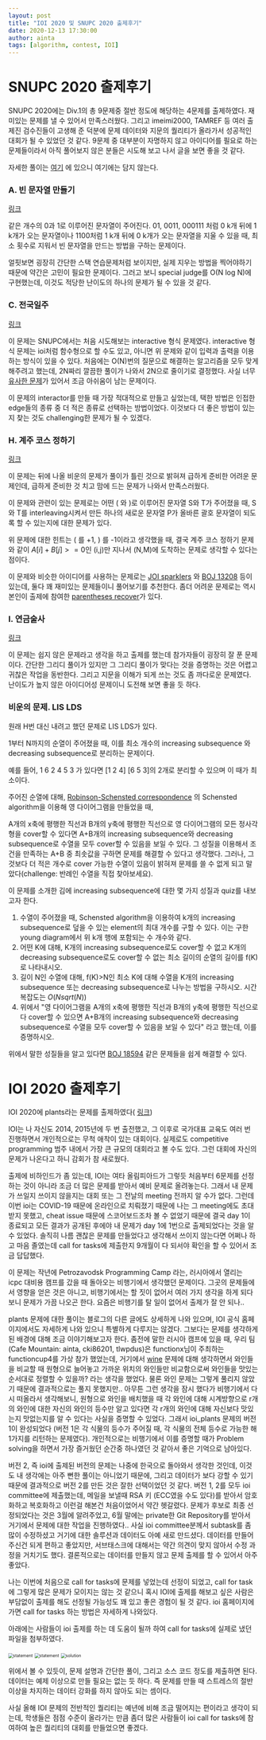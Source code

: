 ```yaml
---
layout: post
title: "IOI 2020 및 SNUPC 2020 출제후기"
date: 2020-12-13 17:30:00
author: ainta
tags: [algorithm, contest, IOI]
---
```


# SNUPC 2020 출제후기

SNUPC 2020에는 Div.1의 총 9문제중 절반 정도에 해당하는 4문제를 출제하였다. 재미있는 문제를 낼 수 있어서 만족스러웠다. 그리고 imeimi2000, TAMREF 등 여러 출제진 검수진들이 고생해 준 덕분에 문제 데이터와 지문의 퀄리티가 올라가서 성공적인 대회가 될 수 있었던 것 같다. 9문제 중 대부분이 자명하지 않고 아이디어를 필요로 하는 문제들이라서 아직 풀어보지 않은 분들은 시도해 보고 나서 글을 보면 좋을 것 같다.

자세한 풀이는 [여기](https://snups.snucse.org/snupc2020/solution.pdf) 에 있으니 여기에는 담지 않는다.

### A. 빈 문자열 만들기

[링크](https://www.acmicpc.net/problem/19848)

같은 개수의 0과 1로 이루어진 문자열이 주어진다. 01, 0011, 000111 처럼 0 k개 뒤에 1 k개가 오는 문자열이나 1100처럼 1 k개 뒤에 0 k개가 오는 문자열을 지울 수 있을 때, 최소 횟수로 지워서 빈 문자열을 만드는 방법을 구하는 문제이다.

얼핏보면 굉장히 간단한 스택 연습문제처럼 보이지만, 실제 지우는 방법을 찍어야하기 때문에 약간은 고민이 필요한 문제이다. 그러고 보니 special judge를 O(N log N)에 구현했는데, 이것도 적당한 난이도의 하나의 문제가 될 수 있을 것 같다.

### C. 전국일주

[링크](https://www.acmicpc.net/problem/19853)

이 문제는 SNUPC에서는 처음 시도해보는 interactive 형식 문제였다. interactive 형식 문제는 ioi처럼 함수형으로 할 수도 있고, 아니면 위 문제와 같이 입력과 출력을 이용하는 방식이 있을 수 있다. 처음에는 O(N)번의 질문으로 해결하는 알고리즘을 모두 맞게 해주려고 했는데, 2N짜리 깔끔한 풀이가 나와서 2N으로 줄이기로 결정했다. 사실 너무 [유사한 문제](https://www.acmicpc.net/problem/19614)가 있어서 조금 아쉬움이 남는 문제이다.

이 문제의 interactor를 만들 때 가장 적대적으로 만들고 싶었는데, 택한 방법은 인접한 edge들의 종류 중 더 적은 종류로 선택하는 방법이었다. 이것보다 더 좋은 방법이 있는지 찾는 것도 challenging한 문제가 될 수 있겠다.

### H. 계주 코스 정하기

[링크](https://www.acmicpc.net/problem/19856)

이 문제는 뒤에 나올 비운의 문제가 풀이가 틀린 것으로 밝혀져 급하게 준비한 어려운 문제인데, 급하게 준비한 것 치고 맘에 드는 문제가 나와서 만족스러웠다.

이 문제와 관련이 있는 문제로는 어떤 ( 와 )로 이루어진 문자열 S와 T가 주어졌을 때, S와 T를 interleaving시켜서 만든 하나의 새로운 문자열 P가 올바른 괄호 문자열이 되도록 할 수 있는지에 대한 문제가 있다.

위 문제에 대한 힌트는 ( 를 +1, ) 를 -1이라고 생각했을 때, 결국 계주 코스 정하기 문제와 같이 $A[i]+B[j] >= 0$인 (i,j)만 지나서 (N,M)에 도착하는 문제로 생각할 수 있다는 점이다.

이 문제와 비슷한 아이디어를 사용하는 문제로는 [JOI sparklers](https://oj.uz/problem/view/JOI17_sparklers) 와 [BOJ 13208](https://www.acmicpc.net/problem/13208) 등이 있는데, 둘다 꽤 재미있는 문제들이니 풀어보기를 추천한다. 좀더 어려운 문제로는 역시 본인이 출제에 참여한 [parentheses recover](https://www.acmicpc.net/problem/15943)가 있다.

### I. 연금술사

[링크](https://www.acmicpc.net/problem/19857)

이 문제는 쉽지 않은 문제라고 생각을 하고 출제를 했는데 참가자들이 굉장히 잘 푼 문제이다. 간단한 그리디 풀이가 있지만 그 그리디 풀이가 맞다는 것을 증명하는 것은 어렵고 귀찮은 작업을 동반한다. 그리고 지문을 이해가 되게 쓰는 것도 좀 까다로운 문제였다. 난이도가 높지 않은 아이디어성 문제이니 도전해 보면 좋을 듯 하다.

### 비운의 문제. LIS LDS

원래 H번 대신 내려고 했던 문제로 LIS LDS가 있다.

1부터 N까지의 순열이 주어졌을 때, 이를 최소 개수의 increasing subsequence 와 decreasing subsequence로 분리하는 문제이다.

예를 들어, 1 6 2 4 5 3 가 있다면 [1 2 4] [6 5 3]의 2개로 분리할 수 있으며 이 때가 최소이다.

주어진 순열에 대해, [Robinson-Schensted correspondence](https://en.wikipedia.org/wiki/Robinson%E2%80%93Schensted_correspondence) 의 Schensted algorithm을 이용해 영 다이어그램을 만들었을 때,

A개의 x축에 평행한 직선과 B개의 y축에 평행한 직선으로 영 다이어그램의 모든 정사각형을 cover할 수 있다면
A+B개의 increasing subsequence와 decreasing subsequence로 수열을 모두 cover할 수 있음을 보일 수 있다.
그 성질을 이용해서 조건을 만족하는 A+B 중 최솟값을 구하면 문제를 해결할 수 있다고 생각했다.
그러나, 그것보다 더 적은 개수로 cover 가능한 수열이 있음이 밝혀져 문제를 쓸 수 없게 되고 말았다(challenge: 반례인 수열을 직접 찾아보세요).

이 문제를 소개한 김에 increasing subsequence에 대한 몇 가지 성질과 quiz를 내보고자 한다.

1. 수열이 주어졌을 때, Schensted algorithm을 이용하여 k개의 increasing subsequence로 덮을 수 있는 element의 최대 개수를 구할 수 있다. 이는 구한 young diagram에서 위 k개 행에 포함되는 수 개수와 같다.
2. 어떤 K에 대해, K개의 increasing subsequence로도 cover할 수 없고 K개의 decreasing subsequence로도 cover할 수 없는 최소 길이의 순열의 길이를 f(K)로 나타내시오.
3. 길이 N인 수열에 대해, f(K)>N인 최소 K에 대해 수열을 K개의 increasing subsequence 또는 decreasing subsequence로 나누는 방법을 구하시오. 시간복잡도는 $O(N sqrt(N))$
4. 위에서 "영 다이어그램을 A개의 x축에 평행한 직선과 B개의 y축에 평행한 직선으로 다 cover할 수 있으면 A+B개의 increasing subsequence와 decreasing subsequence로 수열을 모두 cover할 수 있음을 보일 수 있다" 라고 했는데, 이를 증명하시오.

위에서 말한 성질들을 알고 있다면 [BOJ 18594](https://www.acmicpc.net/problem/18594) 같은 문제들을 쉽게 해결할 수 있다.

# IOI 2020 출제후기

IOI 2020에 plants라는 문제를 출제하였다( [링크](https://oj.uz/problem/view/IOI20_plants))

IOI는 나 자신도 2014, 2015년에 두 번 출전했고, 그 이후로 국가대표 교육도 여러 번 진행하면서 개인적으로는 무척 애착이 있는 대회이다. 실제로도 competitive programming 범주 내에서 가장 큰 규모의 대회라고 볼 수도 있다.
그런 대회에 자신의 문제가 나온다고 하니 감회가 참 새로웠다.

출제에 비하인드가 좀 있는데, IOI는 여타 올림피아드가 그렇듯 처음부터 6문제를 선정하는 것이 아니라 조금 더 많은 문제를 받아서 예비 문제로 올려놓는다. 그래서 내 문제가 쓰일지 쓰이지 않을지는 대회 또는 그 전날의 meeting 전까지 알 수가 없다. 그런데 이번 ioi는 COVID-19 때문에 온라인으로 치뤄졌기 때문에 나는 그 meeting에도 초대받지 못했고, cheat issue 때문에 스코어보드조차 볼 수 없었기 때문에 결국 day 1이 종료되고 모든 결과가 공개된 후에야 내 문제가 day 1에 1번으로 출제되었다는 것을 알 수 있었다. 솔직히 나름 괜찮은 문제를 만들었다고 생각해서 쓰이지 않는다면 어쩌나 하고 마음 졸였는데 call for tasks에 제출한지 9개월이 다 되서야 확인을 할 수 있어서 조금 답답했다.

이 문제는 작년에 Petrozavodsk Programming Camp 라는, 러시아에서 열리는 icpc 대비용 캠프를 갔을 때 돌아오는 비행기에서 생각했던 문제이다. 그곳의 문제들에서 영향을 얻은 것은 아니고, 비행기에서는 할 짓이 없어서 여러 가지 생각을 하게 되다보니 문제가 가끔 나오곤 한다. 요즘은 비행기를 탈 일이 없어서 출제가 잘 안 되나..

plants 문제에 대한 풀이는 블로그의 다른 글에도 상세하게 나와 있으며, IOI 공식 홈페이지에서도 자세하게 나와 있으니 특별하게 다루지는 않겠다. 그보다는 문제를 생각하게 된 배경에 대해 조금 이야기해보고자 한다. 좀전에 말한 러시아 캠프에 있을 때, 우리 팀(Cafe Mountain: ainta, cki86201, tlwpdus)은 functionx님이 주최하는 functioncup4를 가상 참가 했었는데, 거기에서 [wine](https://oj.uz/problem/view/FXCUP4_wine) 문제에 대해 생각하면서 와인들을 비교할 때 원형으로 늘어놓고 가까운 위치의 와인들만 비교함으로써 와인들을 맛있는 순서대로 정렬할 수 있을까? 라는 생각을 했었다. 물론 와인 문제는 그렇게 풀리지 않았기 때문에 결과적으로는 풀지 못했지만.. 아무튼 그런 생각을 잠시 했다가 비행기에서 다시 떠올라서 생각해보니, 원형으로 와인을 배치했을 때 각 와인에 대해 시계방향으로 r개의 와인에 대한 자신의 와인의 등수만 알고 있다면 각 r개의 와인에 대해 자신보다 맛있는지 맛없는지를 알 수 있다는 사실을 증명할 수 있었다. 그래서 ioi_plants 문제의 버전 1이 완성되었다 (버전 1은 각 식물의 등수가 주어질 때, 각 식물의 전체 등수로 가능한 해 1가지를 리턴하는 문제였다). 개인적으로는 비행기에서 이를 증명할 때가 Problem solving을 하면서 가장 즐거웠던 순간중 하나였던 것 같아서 좋은 기억으로 남아있다.

버전 2, 즉 ioi에 출제된 버전의 문제는 나중에 한국으로 돌아와서 생각한 것인데, 이것도 내 생각에는 아주 뻔한 풀이는 아니었기 때문에, 그리고 데이터가 보다 강할 수 있기 때문에 결과적으로 버전 2를 만든 것은 잘한 선택이었던 것 같다. 버전 1, 2를 모두 ioi committee에 제출했는데, 메일을 보낼때 RSA 키 (ECC였을 수도 있다)를 받아서 암호화하고 복호화하고 이런걸 해본건 처음이었어서 약간 헷갈렸다. 문제가 후보로 최종 선정되었다는 것은 3월에 알려주었고, 6월 말에는 private한 Git Repository를 받아서 거기에서 문제에 대한 작업을 진행하였다.. 사실 ioi committee분께서 subtask를 좀 많이 수정하셨고 거기에 대한 솔루션과 데이터도 아예 새로 만드셨다. 데이터를 만들어주신건 되게 편하고 좋았지만, 서브태스크에 대해서는 약간 의견이 맞지 않아서 수정 과정을 거치기도 했다. 결론적으로는 데이터를 만들지 않고 문제 출제를 할 수 있어서 아주 좋았다.

나는 이번에 처음으로 call for tasks에 문제를 넣었는데 선정이 되었고, call for task에 그렇게 많은 문제가 모이지는 않는 것 같으니 혹시 IOI에 출제를 해보고 싶은 사람은 부담없이 출제를 해도 선정될 가능성도 꽤 있고 좋은 경험이 될 것 같다. ioi 홈페이지에 가면 call for tasks 하는 방법은 자세하게 나와있다.

아래에는 사람들이 ioi 출제를 하는 데 도움이 될까 하여 call for tasks에 실제로 냈던 파일을 첨부하였다.

<img src="/assets/images/ioi-2020-ainta/plant1.png" alt="statement" style="zoom:60%;" />
<img src="/assets/images/ioi-2020-ainta/plant2.png" alt="statement" style="zoom:60%;" />
<img src="/assets/images/ioi-2020-ainta/sol1.png" alt="solution" style="zoom:60%;" />

위에서 볼 수 있듯이, 문제 설명과 간단한 풀이, 그리고 소스 코드 정도를 제출하면 된다. 데이터는 예제 이상으로 만들 필요는 없는 듯 하다. 즉 문제를 만들 때 스트레스의 절반 이상을 차지하는 데이터 강화를 하지 않아도 되는 셈이다.

사실 올해 IOI 문제의 전반적인 퀄리티는 예년에 비해 조금 떨어지는 편이라고 생각이 되는데, 학생들은 점점 수준이 올라가는 만큼 좀더 많은 사람들이 ioi call for tasks에 참여하여 높은 퀄리티의 대회를 만들었으면 좋겠다.
